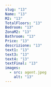 ```yaml
---
slug: "13"
Name: "13"
M2: "13"
TotalFloors: "13"
Bedroom: "13"
ZonaM2: "13"
Bathroom: "13"
Price: "13"
descrizione: "13"
text1: "13"
text3: "13"
text4: "13"
textFinal: "13"
images:
  - src: agent.jpeg
    alt: "13"
---
```

